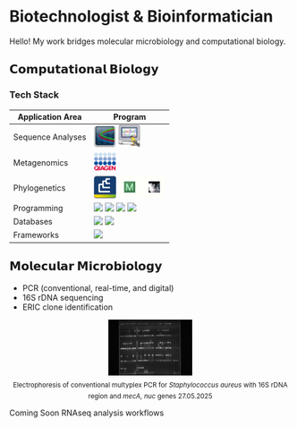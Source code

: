# Biotechnologist & Bioinformatician
Hello! My work bridges molecular microbiology and computational biology.

## **𝗖𝗼𝗺𝗽𝘂𝘁𝗮𝘁𝗶𝗼𝗻𝗮𝗹 𝗕𝗶𝗼𝗹𝗼𝗴𝘆**

### Tech Stack

| Application Area               | Program |
|--------------------|---------|
| Sequence Analyses  | [<img src="Chromas.jpg" width="40"/>](https://technelysium.com.au/wp/chromas/) [<img src="FinchTV.jpg" width="40"/>](https://digitalworldbiology.com/FinchTV) |
| Metagenomics       | [<img src="Qiacuity.jpg" width="40"/>](https://www.qiagen.com/us/resources/resourcedetail?id=def90e09-0c22-4dad-ba8d-820fedb5ec0d&lang=en) |
| Phylogenetics      | [<img src="Bionumerics.jpg" width="40"/>](https://www.bockytech.com.tw/PDF-File/bn_brochure.pdf) [<img src="Mega.jpg" width="40"/>](https://www.megasoftware.net/) [<img src="Figtree.jpg" width="40"/>](http://tree.bio.ed.ac.uk/software/Figtree/) |
| Programming        | [<img src="https://cdn.jsdelivr.net/gh/devicons/devicon/icons/python/python-original.svg" width="40"/>](https://www.python.org/) [<img src="https://cdn.jsdelivr.net/gh/devicons/devicon/icons/bash/bash-original.svg" width="40"/>](https://www.gnu.org/software/bash/) [<img src="https://cdn.jsdelivr.net/gh/devicons/devicon/icons/typescript/typescript-original.svg" width="40"/>](https://www.typescriptlang.org/) [<img src="https://cdn.jsdelivr.net/gh/devicons/devicon/icons/r/r-original.svg" width="40"/>](https://www.r-project.org/) |
| Databases          | [<img src="https://cdn.jsdelivr.net/gh/devicons/devicon/icons/mysql/mysql-original.svg" width="40"/>](https://www.mysql.com/) [<img src="https://cdn.jsdelivr.net/gh/devicons/devicon/icons/mariadb/mariadb-original.svg" width="40"/>](https://mariadb.org/) |
| Frameworks         | [<img src="https://cdn.jsdelivr.net/gh/devicons/devicon/icons/flask/flask-original.svg" width="40"/>](https://flask.palletsprojects.com/) |


## **𝗠𝗼𝗹𝗲𝗰𝘂𝗹𝗮𝗿 𝗠𝗶𝗰𝗿𝗼𝗯𝗶𝗼𝗹𝗼𝗴𝘆**
  - PCR (conventional, real-time, and digital)
  - 16S rDNA sequencing
  - ERIC clone identification
   
<p align="center">
  <img src="TRIPLEX POBÓR X 3 PŁYTKA 27.05.2025.jpg" alt="TRIPLEX PCR with 16S rDNA region and <i>mecA</i>, <i>nuc</i> genes  27.05.2025" width="150"/><br/>
  <sub>Electrophoresis of conventional multyplex PCR for <i>Staphylococcus aureus</i> with 16S rDNA region and <i>mecA</i>, <i>nuc</i> genes  27.05.2025</sub>
</p>

<h>Coming Soon</h>
RNAseq analysis workflows
